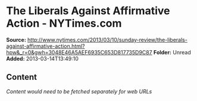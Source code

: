 # The Liberals Against Affirmative Action - NYTimes.com

**Source:** http://www.nytimes.com/2013/03/10/sunday-review/the-liberals-against-affirmative-action.html?hpw&_r=0&gwh=3048E46A5AEF6935C653D817735D9C87
**Folder:** Unread
**Added:** 2013-03-14T13:49:10




## Content
*Content would need to be fetched separately for web URLs*
